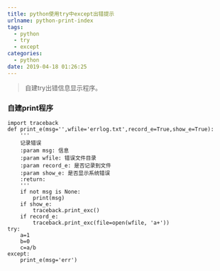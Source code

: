```yaml
---
title: python使用try中except出错提示
urlname: python-print-index
tags:
  - python
  - try
  - except
categories:
  - python
date: 2019-04-18 01:26:25
---
```

<!-- Hexo daybreak git vb.net 健康 博客设置 网络日志 软件列表 魔法书签 -->
<!--![图]() -->
<!--[]() -->

> 自建try出错信息显示程序。

<!-- more -->

### 自建print程序

```
import traceback
def print_e(msg='',wfile='errlog.txt',record_e=True,show_e=True):
    '''
    记录错误
    :param msg: 信息
    :param wfile: 错误文件目录
    :param record_e: 是否记录到文件
    :param show_e: 是否显示系统错误
    :return:
    '''
    if not msg is None:
        print(msg)
    if show_e:
        traceback.print_exc()
    if record_e:
        traceback.print_exc(file=open(wfile, 'a+'))
try:
    a=1
    b=0
    c=a/b
except:
    print_e(msg='err')

```